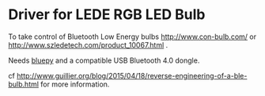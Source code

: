 # Driver for LEDE RGB LED Bulb

To take control of Bluetooth Low Energy bulbs http://www.con-bulb.com/ or http://www.szledetech.com/product_10067.html .

Needs [bluepy](https://github.com/IanHarvey/bluepy) and a compatible USB Bluetooth 4.0 dongle.

cf http://www.guillier.org/blog/2015/04/18/reverse-engineering-of-a-ble-bulb.html for more information.

